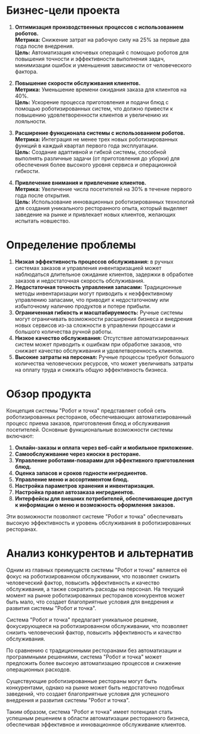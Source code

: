 # Бизнес-цели проекта

1. **Оптимизация производственных процессов с использованием роботов.**  
   **Метрика:** Снижение затрат на рабочую силу на 25% за первые два года после внедрения.  
   **Цель:** Автоматизация ключевых операций с помощью роботов для повышения точности и эффективности выполнения задач, минимизации ошибок и уменьшения зависимости от человеческого фактора.

2. **Повышение скорости обслуживания клиентов.**  
   **Метрика:** Уменьшение времени ожидания заказа для клиентов на 40%.  
   **Цель:** Ускорение процесса приготовления и подачи блюд с помощью роботизированных систем, что должно привести к повышению удовлетворенности клиентов и увеличению их лояльности.

3. **Расширение функционала системы с использованием роботов.**  
   **Метрика:** Интеграция не менее трех новых роботизированных функций в каждый квартал первого года эксплуатации.  
   **Цель:** Создание адаптивной и гибкой системы, способной выполнять различные задачи (от приготовления до уборки) для обеспечения более высокого уровня сервиса и операционной гибкости.

4. **Привлечение внимания и привлечение клиентов.**  
   **Метрика:** Увеличение числа посетителей на 30% в течение первого года после открытия.  
   **Цель:** Использование инновационных роботизированных технологий для создания уникального ресторанного опыта, который выделяет заведение на рынке и привлекает новых клиентов, желающих испытать новшество.

# Определение проблемы

1. **Низкая эффективность процессов обслуживания:** в ручных системах заказов и управления инвентаризацией может наблюдаться длительное ожидание клиентов, задержки в обработке заказов и недостаточная скорость обслуживания.
2. **Недостаточная точность управления запасами:** Традиционные методы инвентаризации могут приводить к неэффективному управлению запасами, что приводит к недостаточному или избыточному наличию продуктов и потере прибыли.
3. **Ограниченная гибкость и масштабируемость:** Ручные системы могут ограничивать возможности расширения бизнеса и внедрения новых сервисов из-за сложности в управлении процессами и большого количества ручной работы.
4. **Низкое качество обслуживания:** Отсутствие автоматизированных систем может приводить к ошибкам при обработке заказов, что снижает качество обслуживания и удовлетворенность клиентов.
5. **Высокие затраты на персонал:** Ручные процессы требуют большого количества человеческих ресурсов, что может увеличивать затраты на оплату труда и снижать общую эффективность бизнеса.

# Обзор продукта

Концепция системы "Робот и точка" представляет собой сеть роботизированных ресторанов, обеспечивающих автоматизированный процесс приема заказов, приготовления блюд и обслуживания посетителей. Основные функциональные возможности системы включают:
1. **Онлайн-заказы и оплата через веб-сайт и мобильное приложение.**
2. **Самообслуживание через киоски в ресторане.**
3. **Управление роботами-поварами для эффективного приготовления блюд.**
4. **Оценка запасов и сроков годности ингредиентов.**
5. **Управление меню и ассортиментом блюд.**
6. **Настройка параметров хранения и инвентаризация.**
7. **Настройка правил автозаказа ингредиентов.**
8. **Интерфейсы для внешних потребителей, обеспечивающие доступ к информации о меню и возможность оформления заказов.**

Эти возможности позволяют системе "Робот и точка" обеспечивать высокую эффективность и уровень обслуживания в роботизированных ресторанах.

# Анализ конкурентов и альтернатив

Одним из главных преимуществ системы "Робот и точка" является её фокус на роботизированном обслуживании, что позволяет снизить человеческий фактор, повысить эффективность и качество обслуживания, а также сократить расходы на персонал. На текущий момент на рынке роботизированных ресторанов конкурентов может быть мало, что создает благоприятные условия для внедрения и развития системы "Робот и точка".

Система "Робот и точка" предлагает уникальное решение, фокусирующееся на роботизированном обслуживании, что позволяет снизить человеческий фактор, повысить эффективность и качество обслуживания.

По сравнению с традиционными ресторанами без автоматизации и программными решениями, система "Робот и точка" может предложить более высокую автоматизацию процессов и снижение операционных расходов.

Существующие роботизированные рестораны могут быть конкурентами, однако на рынке может быть недостаточно подобных заведений, что создает благоприятные условия для успешного внедрения и развития системы "Робот и точка".

Таким образом, система "Робот и точка" имеет потенциал стать успешным решением в области автоматизации ресторанного бизнеса, обеспечивая эффективное и инновационное обслуживание клиентов.
